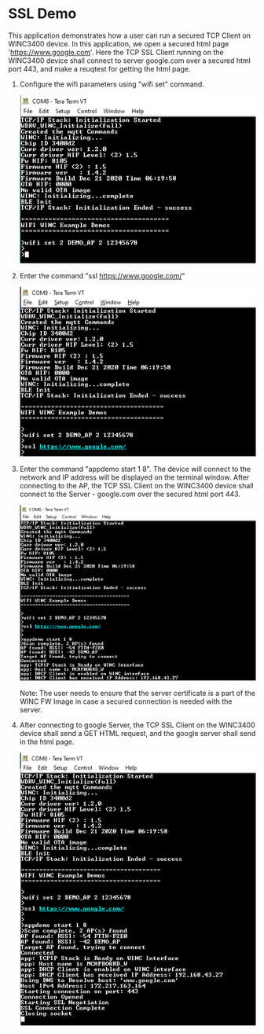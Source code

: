 

# SSL Demo

This application demonstrates how a user can run a secured TCP Client on WINC3400 device. In this application, we open a secured html page 'https://www.google.com'. Here the TCP SSL Client running on the WINC3400 device shall connect to server google.com over a secured html port 443, and make a reuqtest for getting the html page.

1. Configure the wifi parameters using "wifi set" command.

	![wifi_config](GUID-FFCD8A0F-DB43-4D32-8AE4-74E5487C874C-low.png)

2. Enter the command "ssl https://www.google.com/"

	![ssl_url](GUID-E1D4CBD8-5C68-48A5-95D7-CD67969013F7-low.png)

3. Enter the command "appdemo start 1 8". The device will connect to the network and IP address will be displayed on the terminal window. After connecting to the AP, the TCP SSL Client on the WINC3400 device shall connect to the Server - google.com over the secured html port 443.

	![ssl_start](GUID-B32CB6F6-5F45-42F6-B63A-B783260EDA3F-low.png)

	Note: The user needs to ensure that the server certificate is a part of the WINC FW Image in case a secured connection is needed with the server.

4. After connecting to google Server, the TCP SSL Client on the WINC3400 device shall send a GET HTML request, and the google server shall send in the html page.

	![ssl_response](GUID-1E6E9F4D-E00F-419A-A224-83F31F169141-low.png)

